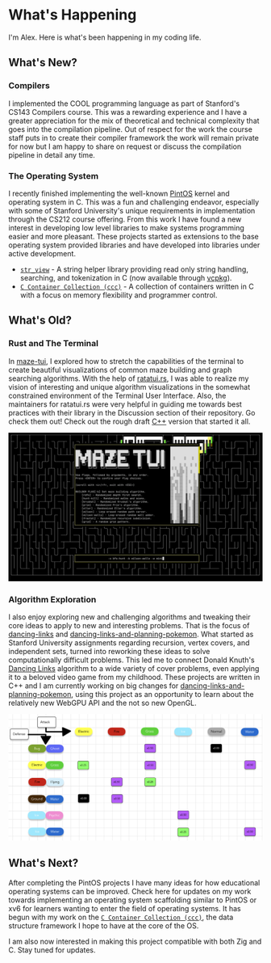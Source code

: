 # What's Happening

I'm Alex. Here is what's been happening in my coding life.

## What's New?

### Compilers

I implemented the COOL programming language as part of Stanford's CS143 Compilers course. This was a rewarding experience and I have a greater appreciation for the mix of theoretical and technical complexity that goes into the compilation pipeline. Out of respect for the work the course staff puts in to create their compiler framework the work will remain private for now but I am happy to share on request or discuss the compilation pipeline in detail any time.

### The Operating System

I recently finished implementing the well-known [PintOS](https://www.scs.stanford.edu/24wi-cs212/labs/project.html) kernel and operating system in C. This was a fun and challenging endeavor, especially with some of Stanford University's unique requirements in implementation through the CS212 course offering. From this work I have found a new interest in developing low level libraries to make systems programming easier and more pleasant. These projects started as extensions to the base operating system provided libraries and have developed into libraries under active development.

- [`str_view`](https://github.com/agl-alexglopez/str_view) - A string helper library providing read only string handling, searching, and tokenization in C (now available through [vcpkg](https://github.com/microsoft/vcpkg)).
- [`C Container Collection (ccc)`](https://github.com/agl-alexglopez/ccc) - A collection of containers written in C with a focus on memory flexibility and programmer control.

## What's Old?

### Rust and The Terminal

In [maze-tui](https://github.com/agl-alexglopez/maze-tui), I explored how to stretch the capabilities of the terminal to create beautiful visualizations of common maze building and graph searching algorithms. With the help of [ratatui.rs](https://github.com/ratatui-org), I was able to realize my vision of interesting and unique algorithm visualizations in the somewhat constrained environment of the Terminal User Interface. Also, the maintainers for ratatui.rs were very helpful in guiding me towards best practices with their library in the Discussion section of their repository. Go check them out! Check out the rough draft [C++](https://github.com/agl-alexglopez/multithreading-with-mazes) version that started it all.

![demo](/images/demo.gif)

### Algorithm Exploration

I also enjoy exploring new and challenging algorithms and tweaking their core ideas to apply to new and interesting problems. That is the focus of [dancing-links](https://github.com/agl-alexglopez/dancing-links) and [dancing-links-and-planning-pokemon](https://github.com/agl-alexglopez/dancing-links-and-planning-pokemon). What started as Stanford University assignments regarding recursion, vertex covers, and independent sets, turned into reworking these ideas to solve computationally difficult problems. This led me to connect Donald Knuth's [Dancing Links](https://en.wikipedia.org/wiki/Dancing_Links) algorithm to a wide variety of cover problems, even applying it to a beloved video game from my childhood. These projects are written in C++ and I am currently working on big changes for [dancing-links-and-planning-pokemon](https://github.com/agl-alexglopez/dancing-links-and-planning-pokemon), using this project as an opportunity to learn about the relatively new WebGPU API and the not so new OpenGL.

![defense-links](/images/defense-links.png) 

## What's Next?

After completing the PintOS projects I have many ideas for how educational operating systems can be improved. Check here for updates on my work towards implementing an operating system scaffolding similar to PintOS or xv6 for learners wanting to enter the field of operating systems. It has begun with my work on the [`C Container Collection (ccc)`](https://github.com/agl-alexglopez/ccc), the data structure framework I hope to have at the core of the OS.

I am also now interested in making this project compatible with both Zig and C. Stay tuned for updates.
